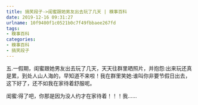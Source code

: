```yaml
---
title: 搞笑段子->闺蜜跟她男友出去玩了几天 | 糗事百科
date: 2019-12-16 09:31:27
urlname: 10f9400f1c0521b0c7f49fbbaee267fd
tags: 
- 糗事百科
categories:
- 糗事百科
- 搞笑段子
---
```

五.一假期，闺蜜跟她男友出去玩了几天，天天往群里晒照片，并抱怨:出来玩还真是累，到处人山人海的，早知道不来啦！我在群里笑她:谁叫你非要节假日出去，这下好了，还不如我在家待着舒服呢。

闺蜜:得了吧，你那是因为没人约才在家待着！！！我……


